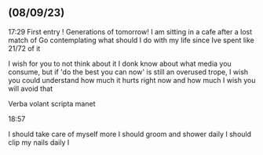 ## (08/09/23)

17:29
First entry ! 
Generations of tomorrow! 
I am sitting in a cafe after a lost match of Go contemplating what should I do with my life since Ive spent like 21/72 of it

I wish for you to not think about it
I donk know about what media you consume, but if 'do the best you can now' is still an overused trope, I wish you could understand how much it hurts right now and how much I wish you will avoid that

Verba volant scripta manet

18:57

I should take care of myself more
I should groom and shower daily 
I should clip my nails daily
I 